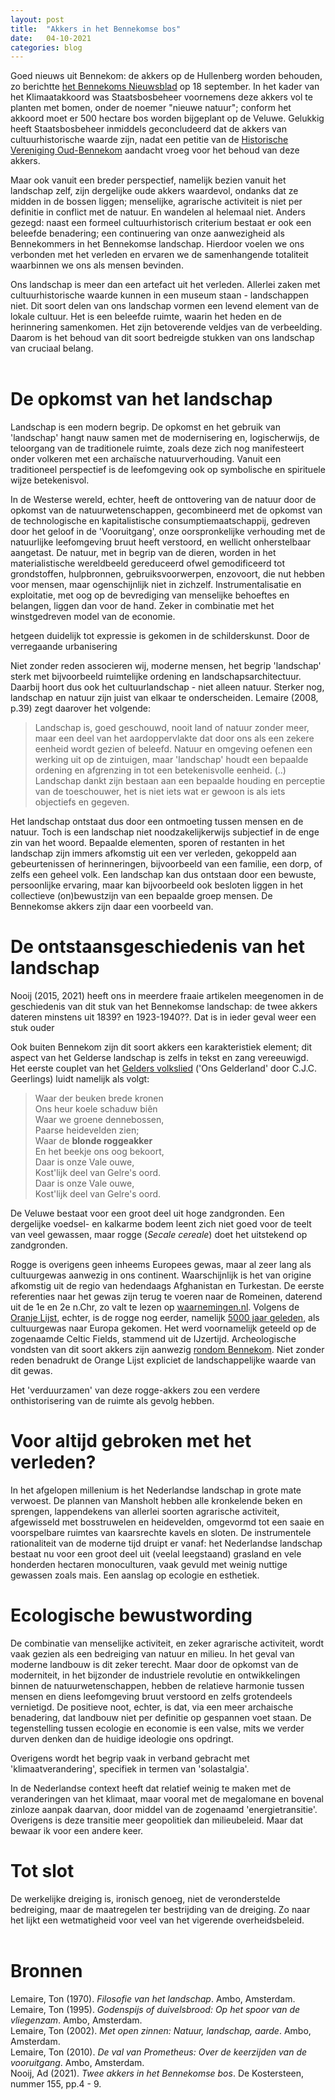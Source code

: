 ```yaml
---
layout: post
title:  "Akkers in het Bennekomse bos"
date:   04-10-2021
categories: blog
---
```

Goed nieuws uit Bennekom: de akkers op de Hullenberg worden behouden, zo berichtte [het Bennekoms Nieuwsblad](https://www.bennekomsnieuwsblad.nl/lokaal/natuur-en-milieu/753315/historische-akkers-op-bennekomse-hullenberg-behouden) op 18 september. In het kader van het Klimaatakkoord was Staatsbosbeheer voornemens deze akkers vol te planten met bomen, onder de noemer "nieuwe natuur"; conform het akkoord moet er 500 hectare bos worden bijgeplant op de Veluwe. Gelukkig heeft Staatsbosbeheer inmiddels geconcludeerd dat de akkers van cultuurhistorische waarde zijn, nadat een petitie van de [Historische Vereniging Oud-Bennekom](https://www.oudbennekom.nl/) aandacht vroeg voor het behoud van deze akkers. 
<br/>

Maar ook vanuit een breder perspectief, namelijk bezien vanuit het landschap zelf, zijn dergelijke oude akkers waardevol, ondanks dat ze midden in de bossen liggen; menselijke, agrarische activiteit is niet per definitie in conflict met de natuur. En wandelen al helemaal niet. Anders gezegd: naast een formeel cultuurhistorisch criterium bestaat er ook een beleefde benadering; een continuering van onze aanwezigheid als Bennekommers in het Bennekomse landschap. Hierdoor voelen we ons verbonden met het verleden en ervaren we de samenhangende totaliteit waarbinnen we ons als mensen bevinden. 

Ons landschap is meer dan een artefact uit het verleden. Allerlei zaken met cultuurhistorische waarde kunnen in een museum staan - landschappen niet. Dit soort delen van ons landschap vormen een levend element van de lokale cultuur. Het is een beleefde ruimte, waarin het heden en de herinnering samenkomen. Het zijn betoverende veldjes van de verbeelding. Daarom is het behoud van dit soort bedreigde stukken van ons landschap van cruciaal belang. 
<br/><br/>
# De opkomst van het landschap 
Landschap is een modern begrip. De opkomst en het gebruik van 'landschap' hangt nauw samen met de modernisering en, logischerwijs, de teloorgang van de traditionele ruimte, zoals deze zich nog manifesteert onder volkeren met een archaïsche natuurverhouding. Vanuit een traditioneel perspectief is de leefomgeving ook op symbolische en spirituele wijze betekenisvol. 

In de Westerse wereld, echter, heeft de onttovering van de natuur door de opkomst van de natuurwetenschappen, gecombineerd met de opkomst van de technologische en kapitalistische consumptiemaatschappij, gedreven door het geloof in de 'Vooruitgang', onze oorspronkelijke verhouding met de natuurlijke leefomgeving bruut heeft verstoord, en wellicht onherstelbaar aangetast. De natuur, met in begrip van de dieren, worden in het materialistische wereldbeeld gereduceerd ofwel gemodificeerd tot grondstoffen, hulpbronnen, gebruiksvoorwerpen, enzovoort, die nut hebben voor mensen, maar ogenschijnlijk niet in zichzelf. Instrumentalisatie en exploitatie, met oog op de bevrediging van menselijke behoeftes en belangen, liggen dan voor de hand. Zeker in combinatie met het winstgedreven model van de economie. 


 hetgeen duidelijk tot expressie is gekomen in de schilderskunst. Door de verregaande urbanisering 

Niet zonder reden associeren wij, moderne mensen, het begrip 'landschap' sterk met bijvoorbeeld ruimtelijke ordening en landschapsarchitectuur. Daarbij hoort dus ook het cultuurlandschap - niet alleen natuur. Sterker nog, landschap en natuur zijn juist van elkaar te onderscheiden. Lemaire (2008, p.39) zegt daarover het volgende:

> Landschap is, goed geschouwd, nooit land of natuur zonder meer, maar een deel van het aardoppervlakte dat door ons als een zekere eenheid wordt gezien of beleefd. Natuur en omgeving oefenen een werking uit op de zintuigen, maar 'landschap' houdt een bepaalde ordening en afgrenzing in tot een betekenisvolle eenheid. (..) Landschap dankt zijn bestaan aan een bepaalde houding en perceptie van de toeschouwer, het is niet iets wat er gewoon is als iets objectiefs en gegeven. 

Het landschap ontstaat dus door een ontmoeting tussen mensen en de natuur. Toch is een landschap niet noodzakelijkerwijs subjectief in de enge zin van het woord. Bepaalde elementen, sporen of restanten in het landschap zijn immers afkomstig uit een ver verleden, gekoppeld aan gebeurtenissen of herinneringen, bijvoorbeeld van een familie, een dorp, of zelfs een geheel volk. Een landschap kan dus ontstaan door een bewuste, persoonlijke ervaring, maar kan  bijvoorbeeld ook besloten liggen in het collectieve (on)bewustzijn van een bepaalde groep mensen. De Bennekomse akkers zijn daar een voorbeeld van. 

# De ontstaansgeschiedenis van het landschap
Nooij (2015, 2021) heeft ons in meerdere fraaie artikelen meegenomen in de geschiedenis van dit stuk van het Bennekomse landschap: de twee akkers dateren minstens uit 1839? en 1923-1940??. Dat is in ieder geval weer een stuk ouder 

Ook buiten Bennekom zijn dit soort akkers een karakteristiek element; dit aspect van het Gelderse landschap is zelfs in tekst en zang vereeuwigd. Het eerste couplet van het [Gelders volkslied](https://nl.wikipedia.org/wiki/Gelders_volkslied) ('Ons Gelderland' door C.J.C. Geerlings) luidt namelijk als volgt:

>Waar der beuken brede kronen<br/>
Ons heur koele schaduw biên<br/>
Waar we groene dennebossen,<br/>
Paarse heidevelden zien;<br/>
Waar de **blonde roggeakker<br/>**
En het beekje ons oog bekoort,<br/>
Daar is onze Vale ouwe,<br/>
Kost'lijk deel van Gelre's oord.<br/>
Daar is onze Vale ouwe,<br/>
Kost'lijk deel van Gelre's oord.<br/>

De Veluwe bestaat voor een groot deel uit hoge zandgronden. Een dergelijke voedsel- en kalkarme bodem leent zich niet goed voor de teelt van veel gewassen, maar rogge (*Secale cereale*) doet het uitstekend op zandgronden. 

Rogge is overigens geen inheems Europees gewas, maar al zeer lang als cultuurgewas aanwezig in ons continent. Waarschijnlijk is het van origine afkomstig uit de regio van hedendaags Afghanistan en Turkestan. De eerste referenties naar het gewas zijn terug te voeren naar de Romeinen, daterend uit de 1e en 2e n.Chr, zo valt te lezen op [waarnemingen.nl](https://waarneming.nl/species/7434/). Volgens de [Oranje Lijst](https://deoerakker.cgn.wur.nl/oranjelijst.htm), echter, is de rogge nog eerder, namelijk [5000 jaar geleden](https://edepot.wur.nl/338149), als cultuurgewas naar Europa gekomen. Het werd voornamelijk geteeld op de zogenaamde Celtic Fields, stammend uit de IJzertijd. Archeologische vondsten van dit soort akkers zijn aanwezig [rondom Bennekom](https://hdl.handle.net/21.12142/GEB25177763). Niet zonder reden benadrukt de Orange Lijst expliciet de landschappelijke waarde van dit gewas. 

Het 'verduurzamen' van deze rogge-akkers zou een verdere onthistorisering van de ruimte als gevolg hebben. 

# Voor altijd gebroken met het verleden?
In het afgelopen millenium is het Nederlandse landschap in grote mate verwoest. De plannen van Mansholt hebben alle kronkelende beken en sprengen, lappendekens van allerlei soorten agrarische activiteit, afgewisseld met bosstruwelen en heidevelden, omgevormd tot een saaie en voorspelbare ruimtes van kaarsrechte kavels en sloten. De instrumentele rationaliteit van de moderne tijd druipt er vanaf: het Nederlandse landschap bestaat nu voor een groot deel uit (veelal leegstaand) grasland en vele honderden hectaren monoculturen, vaak gevuld met weinig nuttige gewassen zoals mais. Een aanslag op ecologie en esthetiek. 

# Ecologische bewustwording 
De combinatie van menselijke activiteit, en zeker agrarische activiteit, wordt vaak gezien als een bedreiging van natuur en milieu. In het geval van moderne landbouw is dit zeker terecht. Maar door de opkomst van de moderniteit, in het bijzonder de industriele revolutie en ontwikkelingen binnen de natuurwetenschappen, hebben de relatieve harmonie tussen mensen en diens leefomgeving bruut verstoord en zelfs grotendeels vernietigd. De positieve noot, echter, is dat, via een meer archaische benadering, dat landbouw niet per definitie op gespannen voet staan. De tegenstelling tussen ecologie en economie is een valse, mits we verder durven denken dan de huidige ideologie ons opdringt. 

Overigens wordt het begrip vaak in verband gebracht met 'klimaatverandering', specifiek in termen van 'solastalgia'. 

In de Nederlandse context heeft dat relatief weinig te maken met de veranderingen van het klimaat, maar vooral met de megalomane en bovenal zinloze aanpak daarvan, door middel van de zogenaamd 'energietransitie'. Overigens is deze transitie meer geopolitiek dan milieubeleid. Maar dat bewaar ik voor een andere keer. 





# Tot slot


De werkelijke dreiging is, ironisch genoeg, niet de veronderstelde bedreiging, maar de maatregelen ter bestrijding van de dreiging. Zo naar het lijkt een wetmatigheid voor veel van het vigerende overheidsbeleid. 
<br/><br/>
# Bronnen
Lemaire, Ton (1970). *Filosofie van het landschap*. Ambo, Amsterdam.<br/>
Lemaire, Ton (1995). *Godenspijs of duivelsbrood: Op het spoor van de vliegenzam*. Ambo, Amsterdam.<br/>
Lemaire, Ton (2002). *Met open zinnen: Natuur, landschap, aarde*. Ambo, Amsterdam.<br/>
Lemaire, Ton (2010). *De val van Prometheus: Over de keerzijden van de vooruitgang*. Ambo, Amsterdam.<br/>
Nooij, Ad (2021). *Twee akkers in het Bennekomse bos*. De Kostersteen, nummer 155, pp.4 - 9.





